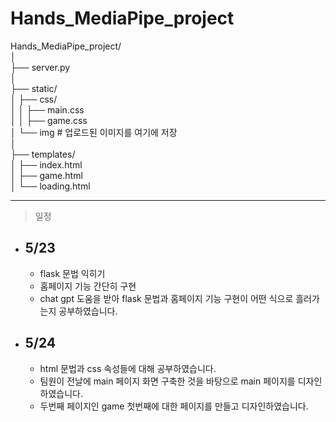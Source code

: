 # Hands_MediaPipe_project

Hands_MediaPipe_project/  
│  
├── server.py  
│  
├── static/  
│   ├── css/  
│   │   ├── main.css  
│   │   ├── game.css  
│   └── img  # 업로드된 이미지를 여기에 저장  
│  
├── templates/  
│   ├── index.html  
│   ├── game.html  
│   └── loading.html  



- - - 

> 일정

- **5/23**  
  ---
  - flask 문법 익히기
  - 홈페이지 기능 간단히 구현
  - chat gpt 도움을 받아 flask 문법과 홈페이지 기능 구현이 어떤 식으로 흘러가는지 공부하였습니다.

- **5/24**
  ---
  - html 문법과 css 속성들에 대해 공부하였습니다.
  - 팀원이 전날에 main 페이지 화면 구축한 것을 바탕으로 main 페이지를 디자인하였습니다.
  - 두번째 페이지인 game 첫번째에 대한 페이지를 만들고 디자인하였습니다.

 
